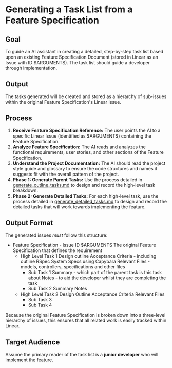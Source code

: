 # Generating a Task List from a Feature Specification

## Goal

To guide an AI assistant in creating a detailed, step-by-step task list based upon an existing Feature Specification Document (stored in Linear as an Issue with ID $ARGUMENTS). The task list should guide a developer through implementation.

## Output

The tasks generated will be created and stored as a hierarchy of sub-issues within the original Feature Specification's Linear Issue.  

## Process

1.  **Receive Feature Specification Reference:** The user points the AI to a specific Linear Issue (identified as $ARGUMENTS) containing the Feature Specification.
2.  **Analyze Feature Specification:** The AI reads and analyzes the functional requirements, user stories, and other sections of the Feature Specification.
3.  **Understand the Project Documentation:** The AI should read the project style guide and glossary to ensure the code structures and names it suggests fit with the overall pattern of the project.  
4.  **Phase 1: Generate Parent Tasks:** Use the process detailed in [generate_outline_tasks.md](generate_outline_tasks.md) to design and record the high-level task breakdown.  
5.  **Phase 2: Generate Detailed Tasks:** For each high-level task, use the process detailed in [generate_detailed_tasks.md](generate_details_tasks.md) to design and record the detailed tasks that will work towards implementing the feature.  

## Output Format

The generated issues _must_ follow this structure:

- Feature Specification - Issue ID $ARGUMENTS
  The original Feature Specification that defines the requirement
  - High Level Task 1
    Design outline
    Acceptance Criteria - including outline RSpec System Specs using Capybara
    Relevant Files - models, controllers, specifications and other files
      - Sub Task 1
        Summary - which part of the parent task is this task about
        Notes - to aid the developer whilst they are completing the task
      - Sub Task 2
        Summary
        Notes
  - High Level Task 2
    Design Outline 
    Acceptance Criteria 
    Relevant Files
      - Sub Task 3 
      - Sub Task 4 

Because the original Feature Specification is broken down into a three-level hierarchy of issues, this ensures that all related work is easily tracked within Linear.  
    
## Target Audience

Assume the primary reader of the task list is a **junior developer** who will implement the feature.
